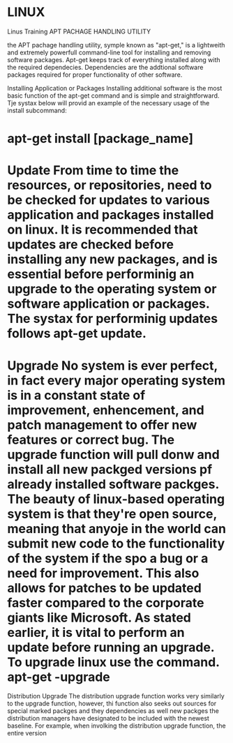 # LINUX
Linus Training
APT PACHAGE HANDLING UTILITY


the APT pachage handling utility, symple known as "apt-get," is a lightweith and extremely powerfull command-line tool for installing and removing software packages. Apt-get keeps track of everything installed along with the required dependecies. Dependencies are the addtional software packages required for proper functionality of other software.

Installing Application or Packages
Installing additional software is the most basic function of the apt-get command and is simple and straightforward. Tje systax below will provid an example of the necessary usage of the install subcommand:

apt-get install [package_name]
=======================================================================================================

Update
From time to time the resources, or repositories, need to be checked for updates to various application and packages installed on linux. It is recommended that updates are checked before installing any new packages, and is essential before performinig an upgrade to the operating system or software application or packages. The systax for performinig updates follows
apt-get update.
=======================================================================================================

Upgrade
No system is ever perfect, in fact every major operating system is in a constant state of improvement, enhencement, and patch management to offer new features or correct bug. The upgrade function will pull donw and install all new packged versions pf already installed software packges. The beauty of linux-based operating system is that they're open source, meaning that anyoje in the world can submit new code to the functionality of the system if the spo a bug or a need for improvement. This also allows for patches to be updated faster compared to the corporate giants like Microsoft. As stated earlier, it is vital to perform an update before running an upgrade. To upgrade linux use the command.
apt-get -upgrade
=======================================================================================================

Distribution Upgrade
The distribution upgrade function works very similarly to the upgrade function, however, thi function also seeks out sources for special marked packges and they dependencies as well new packges the distribution managers have designated to be included with the newest baseline. For example, when involking the distribution upgrade function, the entire version



